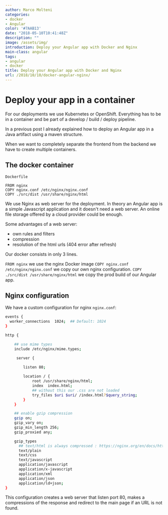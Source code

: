 ```yaml
---
author: Marco Molteni
categories:
- docker
- Angular
color: '#7AAB13'
date: "2018-05-10T10:41:48Z"
description: ""
image: /assets/img/
introduction: Deploy your Angular app with Docker and Nginx
main-class: angular
tags:
- angular
- docker
title: Deploy your Angular app with Docker and Nginx
url: /2018/10/10/docker-angular-nginx/
---
```


# Deploy your app in a container

For our deployments we use Kubernetes or OpenShift. Everything has to be in a container and be part of a develop / build / deploy pipeline.

In a previous post I already explained how to deploy an Angular app in a Java artifact using a maven structure.

When we want to completely separate the frontend from the backend we have to create multiple containers.

## The docker container

`Dockerfile`

``` docker
FROM nginx
COPY nginx.conf /etc/nginx/nginx.conf
COPY ./src/dist /usr/share/nginx/html
```

We use Nginx as web server for the deployment. In theory an Angular app is a simple Javascript application and it doesn't need a web server. An online file storage offered by a cloud provider could be enough.

Some advantages of a web server:
* own rules and filters
* compression
* resolution of the html urls (404 error after refresh)

Our docker consists in only 3 lines.

`FROM nginx` we use the nginx Docker image
`COPY nginx.conf /etc/nginx/nginx.conf` we copy our own nginx configuration.
`COPY ./src/dist /usr/share/nginx/html` we copy the prod build of our Angular app.

## Nginx configuration

We have a custom configuration for nginx `nginx.conf`:

``` bash
events {
  worker_connections  1024;  ## Default: 1024
}

http {

    ## use mime types
    include /etc/nginx/mime.types;

     server {
       
        listen 80;

        location / {
            root /usr/share/nginx/html;
            index  index.html;
            ## without this our .css are not loaded
            try_files $uri $uri/ /index.html?$query_string;
        }
    }

    ## enable gzip compression
    gzip on;
    gzip_vary on;
    gzip_min_length 256;
    gzip_proxied any;

    gzip_types
      ## text/html is always compressed : https://nginx.org/en/docs/http/ngx_http_gzip_module.html
      text/plain
      text/css
      text/javascript
      application/javascript
      application/x-javascript
      application/xml
      application/json
      application/ld+json;
}
```

This configuration creates a web server that listen port 80, makes a compressions of the response and redirect to the main page if an URL is not found.